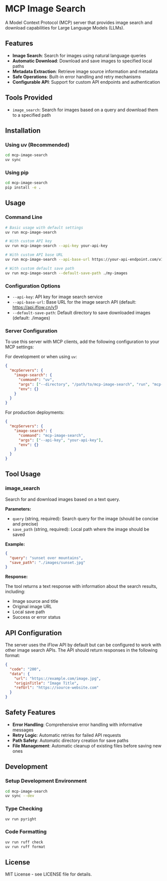# MCP Image Search

A Model Context Protocol (MCP) server that provides image search and download capabilities for Large Language Models (LLMs).

## Features

- **Image Search**: Search for images using natural language queries
- **Automatic Download**: Download and save images to specified local paths
- **Metadata Extraction**: Retrieve image source information and metadata
- **Safe Operations**: Built-in error handling and retry mechanisms
- **Configurable API**: Support for custom API endpoints and authentication

## Tools Provided

- `image_search`: Search for images based on a query and download them to a specified path

## Installation

### Using uv (Recommended)

```bash
cd mcp-image-search
uv sync
```

### Using pip

```bash
cd mcp-image-search
pip install -e .
```

## Usage

### Command Line

```bash
# Basic usage with default settings
uv run mcp-image-search

# With custom API key
uv run mcp-image-search --api-key your-api-key

# With custom API base URL
uv run mcp-image-search --api-base-url https://your-api-endpoint.com/v1

# With custom default save path
uv run mcp-image-search --default-save-path ./my-images
```

### Configuration Options

- `--api-key`: API key for image search service
- `--api-base-url`: Base URL for the image search API (default: https://api.iflow.cn/v1)
- `--default-save-path`: Default directory to save downloaded images (default: ./images)

### Server Configuration

To use this server with MCP clients, add the following configuration to your MCP settings:

For development or when using `uv`:

```json
{
  "mcpServers": {
    "image-search": {
      "command": "uv",
      "args": ["--directory", "/path/to/mcp-image-search", "run", "mcp-image-search", "--api-key", "your-api-key"],
      "env": {}
    }
  }
}
```

For production deployments:

```json
{
  "mcpServers": {
    "image-search": {
      "command": "mcp-image-search",
      "args": ["--api-key", "your-api-key"],
      "env": {}
    }
  }
}
```

## Tool Usage

### image_search

Search for and download images based on a text query.

**Parameters:**
- `query` (string, required): Search query for the image (should be concise and precise)
- `save_path` (string, required): Local path where the image should be saved

**Example:**

```json
{
  "query": "sunset over mountains",
  "save_path": "./images/sunset.jpg"
}
```

**Response:**

The tool returns a text response with information about the search results, including:
- Image source and title
- Original image URL
- Local save path
- Success or error status

## API Configuration

The server uses the iFlow API by default but can be configured to work with other image search APIs. The API should return responses in the following format:

```json
{
  "code": "200",
  "data": {
    "url": "https://example.com/image.jpg",
    "originTitle": "Image Title",
    "refUrl": "https://source-website.com"
  }
}
```

## Safety Features

- **Error Handling**: Comprehensive error handling with informative messages
- **Retry Logic**: Automatic retries for failed API requests
- **Path Safety**: Automatic directory creation for save paths
- **File Management**: Automatic cleanup of existing files before saving new ones

## Development

### Setup Development Environment

```bash
cd mcp-image-search
uv sync --dev
```

### Type Checking

```bash
uv run pyright
```

### Code Formatting

```bash
uv run ruff check
uv run ruff format
```

## License

MIT License - see LICENSE file for details.